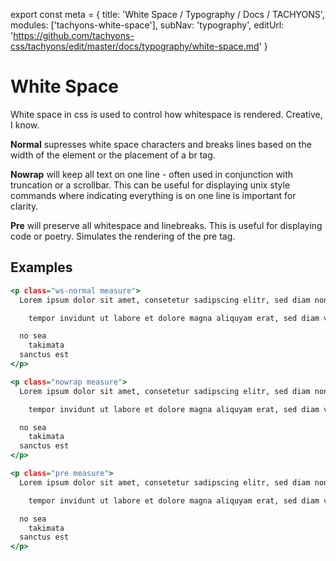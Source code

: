 export const meta =  {
  title: 'White Space / Typography / Docs / TACHYONS',
  modules: ['tachyons-white-space'],
  subNav: 'typography',
  editUrl: 'https://github.com/tachyons-css/tachyons/edit/master/docs/typography/white-space.md'
}

# White Space

White space in css is used to control how whitespace is rendered. Creative, I know.

**Normal** supresses white space characters and breaks lines based on the width of the element or the placement of a br tag.

**Nowrap** will keep all text on one line - often used in conjunction with truncation or a scrollbar. This can be useful for displaying unix style commands where indicating everything is on one line is important for clarity.

**Pre** will preserve all whitespace and linebreaks. This is useful for displaying code or poetry. Simulates the rendering of the pre tag.

## Examples

```.html
<p class="ws-normal measure">
  Lorem ipsum dolor sit amet, consetetur sadipscing elitr, sed diam nonumy eirmod

    tempor invidunt ut labore et dolore magna aliquyam erat, sed diam voluptua. At

  no sea
    takimata
  sanctus est
</p>
```

```.html
<p class="nowrap measure">
  Lorem ipsum dolor sit amet, consetetur sadipscing elitr, sed diam nonumy eirmod

    tempor invidunt ut labore et dolore magna aliquyam erat, sed diam voluptua. At

  no sea
    takimata
  sanctus est
</p>
```

```.html
<p class="pre measure">
  Lorem ipsum dolor sit amet, consetetur sadipscing elitr, sed diam nonumy eirmod

    tempor invidunt ut labore et dolore magna aliquyam erat, sed diam voluptua. At

  no sea
    takimata
  sanctus est
</p>
```
